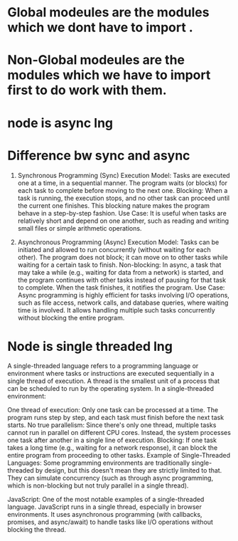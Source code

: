 # Global modeules are the modules which we dont have to import .

# Non-Global modeules are the modules which we have to import first to do work with them.

# node is async lng

# Difference bw sync and async

1. Synchronous Programming (Sync)
   Execution Model: Tasks are executed one at a time, in a sequential manner. The program waits (or blocks) for each task to complete before moving to the next one.
   Blocking: When a task is running, the execution stops, and no other task can proceed until the current one finishes. This blocking nature makes the program behave in a step-by-step fashion.
   Use Case: It is useful when tasks are relatively short and depend on one another, such as reading and writing small files or simple arithmetic operations.

2. Asynchronous Programming (Async)
   Execution Model: Tasks can be initiated and allowed to run concurrently (without waiting for each other). The program does not block; it can move on to other tasks while waiting for a certain task to finish.
   Non-blocking: In async, a task that may take a while (e.g., waiting for data from a network) is started, and the program continues with other tasks instead of pausing for that task to complete. When the task finishes, it notifies the program.
   Use Case: Async programming is highly efficient for tasks involving I/O operations, such as file access, network calls, and database queries, where waiting time is involved. It allows handling multiple such tasks concurrently without blocking the entire program.

# Node is single threaded lng

A single-threaded language refers to a programming language or environment where tasks or instructions are executed sequentially in a single thread of execution. A thread is the smallest unit of a process that can be scheduled to run by the operating system. In a single-threaded environment:

One thread of execution: Only one task can be processed at a time. The program runs step by step, and each task must finish before the next task starts.
No true parallelism: Since there's only one thread, multiple tasks cannot run in parallel on different CPU cores. Instead, the system processes one task after another in a single line of execution.
Blocking: If one task takes a long time (e.g., waiting for a network response), it can block the entire program from proceeding to other tasks.
Example of Single-Threaded Languages:
Some programming environments are traditionally single-threaded by design, but this doesn't mean they are strictly limited to that. They can simulate concurrency (such as through async programming, which is non-blocking but not truly parallel in a single thread).

JavaScript: One of the most notable examples of a single-threaded language. JavaScript runs in a single thread, especially in browser environments. It uses asynchronous programming (with callbacks, promises, and async/await) to handle tasks like I/O operations without blocking the thread.
